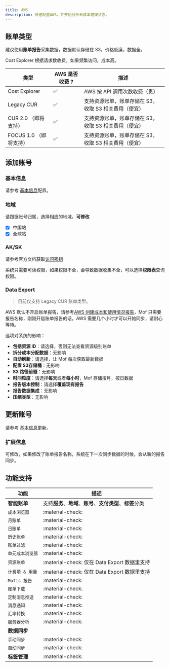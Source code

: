 ```yaml
---
title: AWS
description: 快速配置AWS，并开始分析云成本健康状态。 
---
```


## 账单类型
建议使用**账单报告**采集数据，数据默认存储在 S3，价格低廉，数据全。

Cost Explorer 根据请求数收费，如果频繁访问，成本高。

| 类型            | AWS 是否收费 ? | 描述                           |
|---------------|------------|------------------------------|
| Cost Explorer | ✅          | AWS 按 API 调用次数收费（贵） |
| Legacy CUR    | ✅          | 支持资源账单，账单存储在 S3，收取 S3 相关费用（便宜）       |
| CUR 2.0 （即将支持）    | ✅       | 支持资源账单，账单存储在 S3，收取 S3 相关费用（便宜）       |
| FOCUS 1.0 （即将支持）    | ✅          | 支持资源账单，账单存储在 S3，收取 S3 相关费用（便宜）       |


## 添加账号
### **基本信息**
请参考 [基本信息](basic.md)配置。

### **地域**
请跟据账号归属，选择相应的地域。**可修改**

- [x] 中国站
- [x] 全球站

### **AK/SK**
请参考官方文档获取[访问密钥](https://docs.aws.amazon.com/zh_cn/IAM/latest/UserGuide/id_credentials_access-keys.html#Using_CreateAccessKey)

系统只需要可读权限，如果权限不全，会导致数据收集不全，可以选择**权限表**查询权限。

### Data Export
> 目前仅支持 Legacy CUR 账单类型。

AWS 默认不开启账单报告，请参考[AWS 创建成本和使用情况报告](https://docs.aws.amazon.com/zh_cn/cur/latest/userguide/cur-create.html)，Mof 只需要报告名称，刚刚开启账单报告的话，AWS 需要几个小时才可以开始同步，请耐心等待。

选项对系统的影响：

- **包括资源 ID**：请选择，否则无法查看资源级别账单
- **拆分成本分配数据**：无影响
- **自动刷新**：请选择，让 Mof 每次获取最新数据
- **配置 S3存储桶**：无影响
- **S3 路径前缀**：无影响
- **时间粒度**：请选择**每天**或者**每小时**，Mof 存储按月，按日数据
- **报告版本控制**：请选择**覆盖现有报告**
- **报告数据集成**：无影响
- **压缩类型**：无影响

## 更新账号
请参考 [基本信息](basic.md)更新。

### 扩展信息
可修改，如果修改了账单报告名称，系统在下一次同步数据的时候，会从新的报告同步。


## 功能支持

| 功能         | 描述                                      |
|------------|-----------------------------------------|
| **智能账单**   | 支持**服务**、**地域**、**账号**、**支付类型**、**标签**分类 |
| `成本浏览器`    | :material-check:                        |
| `月账单`      | :material-check:                        |
| `日账单`      | :material-check:                        |
| `历史账单`     | :material-check:                        |
| `账单过滤`     | :material-check:                        |
| `单元成本浏览器`  | :material-check:                        |
| `资源账单`     | :material-check: 仅在 Data Export 数据里支持   |
| `计费项 & 用量` | :material-check: 仅在 Data Export 数据里支持                       |
| `Mofis 报告` | :material-check:                        |
| `账单下载`     | :material-check:                        |
| `定制消息推送`   | :material-check:                        |
| `消息通知`     | :material-check:                        |
| `汇率转换`     | :material-check:                        |
| `服务器分析`    | :material-check:                        |
| **数据同步**   |                                         |
| `手动同步`     | :material-check:                        |
| `自动同步`     | :material-check:                        |
| **标签管理**   | :material-check:                        |

